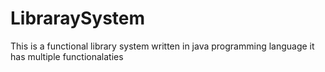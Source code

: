 # LibraraySystem
This is a functional  library system written in java programming language 
it has multiple functionalaties


